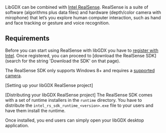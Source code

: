 LibGDX can be combined with [Intel RealSense](https://software.intel.com/en-us/realsense/home). RealSense is a suite of software (algorithms plus data files) and hardware (depth/color camera with mirophone) that let’s you explore human computer interaction, such as hand and face tracking or gesture and voice recognition.

## Requirements

Before you can start using RealSense with libGDX you have to [register with Intel](https://software.intel.com/partner/app/registration/developer?locale=en-us). Once registered, you can proceed to [download the RealSense SDK] (search for the string 'Download the SDK' on that page).

The RealSense SDK only supports Windows 8+ and requires a [supported camera](https://software.intel.com/en-us/realsense/integrated-camera-and-supported-systems).

[Setting up your libGDX RealSense project]

[Distributing your libGDX RealSense project]
The RealSense SDK comes with a set of runtime installers in the `runtime` directory. You have to distribute the `intel_rs_sdk_runtime_<version>.exe` file to your users and have them install the runtime.

Once installed, you end users can simply open your libGDX desktop application.